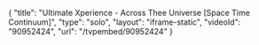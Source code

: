 {
    "title": "Ultimate Xperience - Across Thee Universe [Space Time Continuum]",
    "type": "solo",
    "layout": "iframe-static",
    "videoId": "90952424",
    "url": "\/tvpembed\/90952424"
}